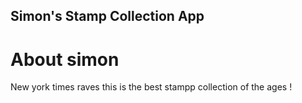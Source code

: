 Simon's Stamp Collection App
---

# About simon

New york times raves this is the best stampp collection of the ages !